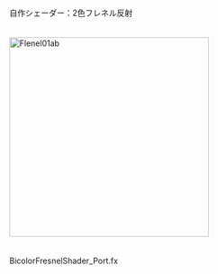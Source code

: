 <br>自作シェーダー：2色フレネル反射</br>
<br></br>
<img width="354" alt="Flenel01ab" src="https://github.com/KWneko/Shader/assets/164093711/c8c03fe7-6d85-49d5-9a04-6588a12ede6a">
<br></br>
<br>BicolorFresnelShader_Port.fx</br>
